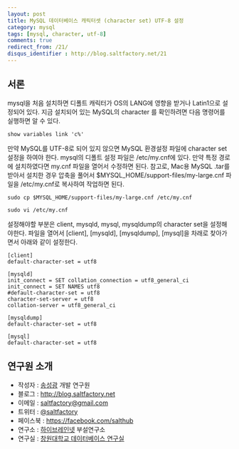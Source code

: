```yaml
---
layout: post
title: MySQL 데이터베이스 캐릭터셋 (character set) UTF-8 설정
category: mysql
tags: [mysql, character, utf-8]
comments: true
redirect_from: /21/
disqus_identifier : http://blog.saltfactory.net/21
---
```


## 서론

mysql을 처음 설치하면 디폴트 캐릭터가 OS의 LANG에 영향을 받거나 Latin1으로 설정되어 있다.
지금 설치되어 있는 MySQL의  character 를 확인하려면 다음 명령어를 실행하면 알 수 있다.

```
show variables link 'c%'
```
만약 MySQL를 UTF-8로 되어 있지 않으면 MySQL 환경설정 파일에 character set 설정을 하여야 한다.
mysql의 디폴트 설정 파일은 /etc/my.cnf에 있다. 만약 특정 경로에 설치하였다면 my.cnf 파일을 열어서 수정하면 된다. 참고로, Mac용 MySQL .tar를 받아서 설치한 경우 압축을 풀어서 $MYSQL_HOME/support-files/my-large.cnf 파일을 /etc/my.cnf로 복사하여 작업하면 된다.

```
sudo cp $MYSQL_HOME/support-files/my-large.cnf /etc/my.cnf
```
```
sudo vi /etc/my.cnf
```
설정해야할 부분은 client, mysqld, mysql, mysqldump의 character set을 설정해야한다.
파일을 열어서 [client], [mysqld], [mysqldump], [mysql]을 차래로 찾아가면서 아래와 같이 설정한다.

```
[client]
default-character-set = utf8

[mysqld]
init_connect = SET collation_connection = utf8_general_ci
init_connect = SET NAMES utf8
#default-character-set = utf8
character-set-server = utf8
collation-server = utf8_general_ci

[mysqldump]
default-character-set = utf8

[mysql]
default-character-set = utf8
```

## 연구원 소개

* 작성자 : [송성광](http://about.me/saltfactory) 개발 연구원
* 블로그 : http://blog.saltfactory.net
* 이메일 : [saltfactory@gmail.com](mailto:saltfactory@gmail.com)
* 트위터 : [@saltfactory](https://twitter.com/saltfactory)
* 페이스북 : https://facebook.com/salthub
* 연구소 : [하이브레인넷](http://www.hibrain.net) 부설연구소
* 연구실 : [창원대학교 데이터베이스 연구실](http://dblab.changwon.ac.kr)
